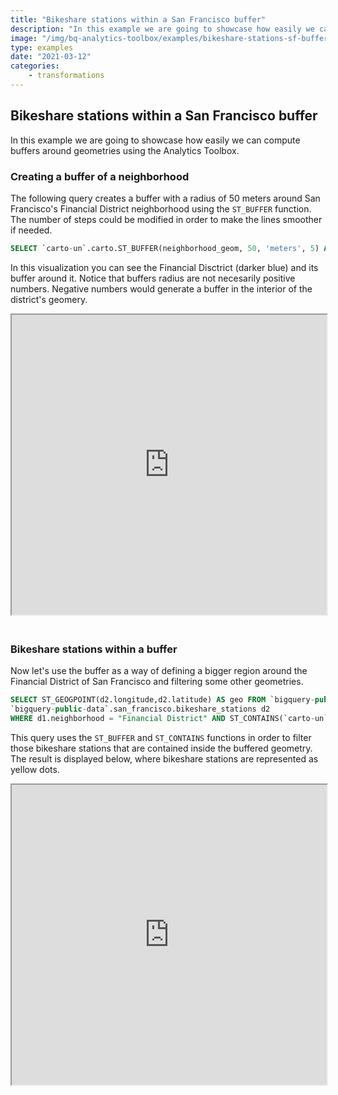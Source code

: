 ```yaml
---
title: "Bikeshare stations within a San Francisco buffer"
description: "In this example we are going to showcase how easily we can compute buffers around geometries using the Analytics Toolbox."
image: "/img/bq-analytics-toolbox/examples/bikeshare-stations-sf-buffer.png"
type: examples
date: "2021-03-12"
categories:
    - transformations
---
```

## Bikeshare stations within a San Francisco buffer

In this example we are going to showcase how easily we can compute buffers around geometries using the Analytics Toolbox.

### Creating a buffer of a neighborhood

The following query creates a buffer with a radius of 50 meters around San Francisco's Financial District neighborhood using the `ST_BUFFER` function. The number of steps could be modified in order to make the lines smoother if needed.

```sql
SELECT `carto-un`.carto.ST_BUFFER(neighborhood_geom, 50, 'meters', 5) AS geo FROM `bigquery-public-data`.san_francisco_neighborhoods.boundaries WHERE neighborhood = "Financial District"
```

In this visualization you can see the Financial Disctrict (darker blue) and its buffer around it. Notice that buffers radius are not necesarily positive numbers. Negative numbers would generate a buffer in the interior of the district's geomery.

<iframe height=480px width=100% style='margin-bottom:20px' src="https://public.carto.com/builder/2d9418b4-adc8-485a-ae86-f7d9fd95510d" title="San Francisco buffer."></iframe>


### Bikeshare stations within a buffer

Now let's use the buffer as a way of defining a bigger region around the Financial District of San Francisco and filtering some other geometries.

```sql
SELECT ST_GEOGPOINT(d2.longitude,d2.latitude) AS geo FROM `bigquery-public-data`.san_francisco_neighborhoods.boundaries d1,
`bigquery-public-data`.san_francisco.bikeshare_stations d2
WHERE d1.neighborhood = "Financial District" AND ST_CONTAINS(`carto-un`.carto.ST_BUFFER(d1.neighborhood_geom, 50, 'meters', 5), ST_GEOGPOINT(d2.longitude, d2.latitude))
```
This query uses the `ST_BUFFER` and `ST_CONTAINS` functions in order to filter those bikeshare stations that are contained inside the buffered geometry. The result is displayed below, where bikeshare stations are represented as yellow dots.

<iframe height=480px width=100% style='margin-bottom:20px' src="https://public.carto.com/builder/aca3efb9-c0dd-4dc1-9679-9f71a4632af3" title="US airports routes interpolation."></iframe>
